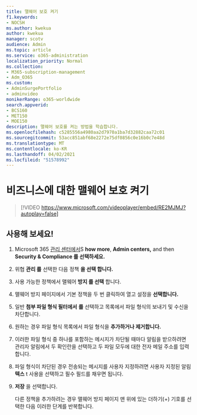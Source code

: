```yaml
---
title: 맬웨어 보호 켜기
f1.keywords:
- NOCSH
ms.author: kwekua
author: kwekua
manager: scotv
audience: Admin
ms.topic: article
ms.service: o365-administration
localization_priority: Normal
ms.collection:
- M365-subscription-management
- Adm_O365
ms.custom:
- AdminSurgePortfolio
- adminvideo
monikerRange: o365-worldwide
search.appverid:
- BCS160
- MET150
- MOE150
description: 맬웨어 보호를 켜는 방법을 학습합니다.
ms.openlocfilehash: c5285556a4980aa2d7970a1ba7d32882caa72c01
ms.sourcegitcommit: 53acc851abf68e2272e75df0856c0e16b0c7e48d
ms.translationtype: MT
ms.contentlocale: ko-KR
ms.lasthandoff: 04/02/2021
ms.locfileid: "51578992"
---
```

# <a name="turn-on-malware-protection-for-your-business"></a>비즈니스에 대한 맬웨어 보호 켜기

> [!VIDEO https://www.microsoft.com/videoplayer/embed/RE2MJMJ?autoplay=false]

## <a name="try-it"></a>사용해 보세요!

1. Microsoft 365 [관리 센터에서](https://admin.microsoft.com)S **how more**, **Admin centers,** and then **Security & Compliance 를 선택하세요.**
1. 위협 **관리 를** 선택한 다음 정책 **을 선택 합니다.**
1. 사용 가능한 정책에서 맬웨어 **방지 를 선택** 합니다.
1. 맬웨어 방지 페이지에서 기본 정책을  두 번 클릭하여 열고 설정을 **선택합니다.**
1. 일반 **첨부 파일 형식 필터에서** **를** 선택하고 목록에서 파일 형식의 보내기 및 수신을 차단합니다.
1. 원하는 경우 파일 형식 목록에서 파일 형식을 **추가하거나 제거합니다.**
1. 이러한 파일 형식 중 하나를 포함하는 메시지가 차단될 때마다 알림을 받으하려면 관리자  알림에서 두 확인란을 선택하고 두 파일 모두에 대한 전자 메일 주소를 입력합니다.
1. 파일 형식이 차단된 경우 전송되는 메시지를 사용자 지정하려면 사용자 지정된 알림 **텍스** t 사용을 선택하고 필수 필드를 채우면 됩니다.
1. **저장** 을 선택합니다.

    다른 정책을 추가하려는 경우 맬웨어 방지 페이지 맨 위에 있는 더하기(+) 기호를 선택한 다음 이러한 단계를 반복합니다.
